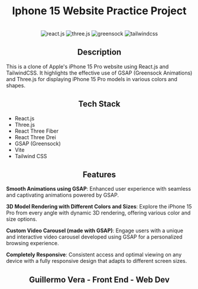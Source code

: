 <h1 align="center">Iphone 15 Website Practice Project</h1>
<br>
<div align="center">
  <div>
    <img src="https://img.shields.io/badge/-React_JS-black?style=for-the-badge&logoColor=white&logo=react&color=61DAFB" alt="react.js" />
    <img src="https://img.shields.io/badge/-Three_JS-black?style=for-the-badge&logoColor=white&logo=threedotjs&color=000000" alt="three.js" />
    <img src="https://img.shields.io/badge/-GSAP-black?style=for-the-badge&logoColor=white&logo=greensock&color=88CE02" alt="greensock" />
    <img src="https://img.shields.io/badge/-Tailwind_CSS-black?style=for-the-badge&logoColor=white&logo=tailwindcss&color=06B6D4" alt="tailwindcss" />
  </div>
</div>

<h2 align='center'>Description</h2>

This is a clone of Apple's iPhone 15 Pro website using React.js and TailwindCSS. It highlights the effective use of GSAP (Greensock Animations) and Three.js for displaying iPhone 15 Pro models in various colors and shapes.

<h2 align='center'>Tech Stack</h2>

- React.js
- Three.js
- React Three Fiber
- React Three Drei
- GSAP (Greensock)
- Vite
- Tailwind CSS

<h2 align='center'>Features</h2>

**Smooth Animations using GSAP**: Enhanced user experience with seamless and captivating animations powered by GSAP.

**3D Model Rendering with Different Colors and Sizes**: Explore the iPhone 15 Pro from every angle with dynamic 3D rendering, offering various color and size options.

**Custom Video Carousel (made with GSAP)**: Engage users with a unique and interactive video carousel developed using GSAP for a personalized browsing experience.

**Completely Responsive**: Consistent access and optimal viewing on any device with a fully responsive design that adapts to different screen sizes.

<h2/>
<h2 align='center'>Guillermo Vera - Front End - Web Dev</h2>